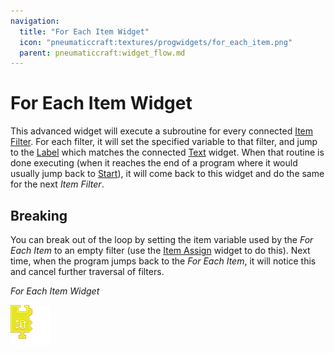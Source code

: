```yaml
---
navigation:
  title: "For Each Item Widget"
  icon: "pneumaticcraft:textures/progwidgets/for_each_item.png"
  parent: pneumaticcraft:widget_flow.md
---
```


# For Each Item Widget

This advanced widget will execute a subroutine for every connected [Item Filter](./item_filter.md). For each filter, it will set the specified variable to that filter, and jump to the [Label](./label.md) which matches the connected [Text](./text.md) widget. When that routine is done executing (when it reaches the end of a program where it would usually jump back to [Start](./start.md)), it will come back to this widget and do the same for the next *Item Filter*.

## Breaking

You can break out of the loop by setting the item variable used by the *For Each Item* to an empty filter (use the [Item Assign](./item_assign.md) widget to do this). Next time, when the program jumps back to the *For Each Item*, it will notice this and cancel further traversal of filters.

*For Each Item Widget*

![](for_each_item.png)

